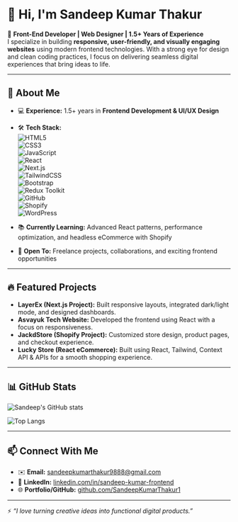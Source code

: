 # 👋 Hi, I'm Sandeep Kumar Thakur  

🚀 **Front-End Developer | Web Designer | 1.5+ Years of Experience**  
I specialize in building **responsive, user-friendly, and visually engaging websites** using modern frontend technologies. With a strong eye for design and clean coding practices, I focus on delivering seamless digital experiences that bring ideas to life.  

---

## 🌟 About Me  
- 💻 **Experience:** 1.5+ years in **Frontend Development & UI/UX Design**  
- 🛠️ **Tech Stack:**  
  ![HTML5](https://img.shields.io/badge/HTML5-E34F26?style=flat&logo=html5&logoColor=white)  
  ![CSS3](https://img.shields.io/badge/CSS3-1572B6?style=flat&logo=css3&logoColor=white)  
  ![JavaScript](https://img.shields.io/badge/JavaScript-F7DF1E?style=flat&logo=javascript&logoColor=black)  
  ![React](https://img.shields.io/badge/React-20232A?style=flat&logo=react&logoColor=61DAFB)  
  ![Next.js](https://img.shields.io/badge/Next.js-000000?style=flat&logo=nextdotjs&logoColor=white)  
  ![TailwindCSS](https://img.shields.io/badge/Tailwind_CSS-38B2AC?style=flat&logo=tailwind-css&logoColor=white)  
  ![Bootstrap](https://img.shields.io/badge/Bootstrap-563D7C?style=flat&logo=bootstrap&logoColor=white)  
  ![Redux Toolkit](https://img.shields.io/badge/Redux-764ABC?style=flat&logo=redux&logoColor=white)  
  ![GitHub](https://img.shields.io/badge/GitHub-181717?style=flat&logo=github&logoColor=white)  
  ![Shopify](https://img.shields.io/badge/Shopify-7AB55C?style=flat&logo=shopify&logoColor=white)  
  ![WordPress](https://img.shields.io/badge/WordPress-21759B?style=flat&logo=wordpress&logoColor=white)  

- 📚 **Currently Learning:** Advanced React patterns, performance optimization, and headless eCommerce with Shopify  
- 🤝 **Open To:** Freelance projects, collaborations, and exciting frontend opportunities  

---

## 🔥 Featured Projects  
- **LayerEx (Next.js Project):** Built responsive layouts, integrated dark/light mode, and designed dashboards.  
- **Asvayuk Tech Website:** Developed the frontend using React with a focus on responsiveness.  
- **JackdStore (Shopify Project):** Customized store design, product pages, and checkout experience.  
- **Lucky Store (React eCommerce):** Built using React, Tailwind, Context API & APIs for a smooth shopping experience.  

---

## 📊 GitHub Stats  
![Sandeep's GitHub stats](https://github-readme-stats.vercel.app/api?username=SandeepKumarThakur1&show_icons=true&theme=tokyonight)  

![Top Langs](https://github-readme-stats.vercel.app/api/top-langs/?username=SandeepKumarThakur1&layout=compact&theme=tokyonight)  

---

## 📫 Connect With Me  
- ✉️ **Email:** [sandeepkumarthakur9888@gmail.com](mailto:sandeepkumarthakur9888@gmail.com)  
- 💼 **LinkedIn:** [linkedin.com/in/sandeep-kumar-frontend](https://www.linkedin.com/in/sandeep-kumar-frontend)  
- 🌐 **Portfolio/GitHub:** [github.com/SandeepKumarThakur1](https://github.com/SandeepKumarThakur1)  

---

⚡ *“I love turning creative ideas into functional digital products.”*  
